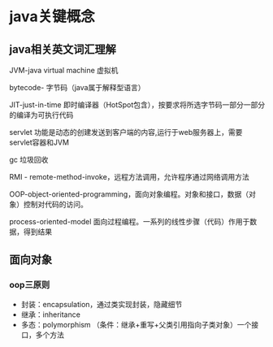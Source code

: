 # java关键概念

## java相关英文词汇理解

JVM-java virtual machine 虚拟机

bytecode- 字节码（java属于解释型语言）

JIT-just-in-time 即时编译器（HotSpot包含），按要求将所选字节码一部分一部分的编译为可执行代码

servlet  功能是动态的创建发送到客户端的内容,运行于web服务器上，需要servlet容器和JVM

gc  垃圾回收 

RMI - remote-method-invoke，远程方法调用，允许程序通过网络调用方法

OOP-object-oriented-programming，面向对象编程。对象和接口，数据（对象）控制对代码的访问。

process-oriented-model 面向过程编程。一系列的线性步骤（代码）作用于数据，得到结果



## 面向对象

### oop三原则

- 封装：encapsulation，通过类实现封装，隐藏细节     
- 继承：inheritance 
- 多态：polymorphism （条件：继承+重写+父类引用指向子类对象）一个接口，多个方法











  